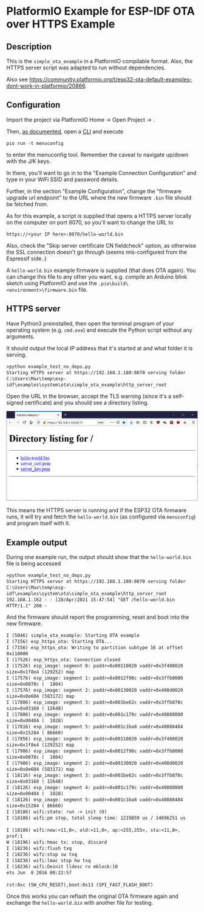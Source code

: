 # PlatformIO Example for ESP-IDF OTA over HTTPS Example

## Description 

This is the `simple_ota_example` in a PlatformIO compilable format. Also, the HTTPS server script was adapted to run without dependencies.

Also see https://community.platformio.org/t/esp32-ota-default-examples-dont-work-in-platformio/20866. 

## Configuration

Import the project via PlatformIO Home -> Open Project -> <this repo>. 

Then, [as documented](https://docs.platformio.org/en/latest/frameworks/espidf.html#configuration), open a [CLI](https://docs.platformio.org/en/latest/integration/ide/vscode.html#platformio-core-cli) and execute

```
pio run -t menuconfig
```

to enter the menuconfig tool. Remember the caveat to navigate up/down with the J/K keys.

In there, you'll want to go in to the "Example Connection Configuration" and type in your WiFi SSID and password details.

Further, in the section "Example Configuration", change the "firmware upgrade url endpoint" to the URL where the new firmware `.bin` file should be fetched from. 

As for this example, a script is supplied that opens a HTTPS server locally on the computer on port 8070, so you'll want to change the URL to 

```
https://<your IP here>:8070/hello-world.bin
```

Also, check the "Skip server certificate CN fieldcheck" option, as otherwise the SSL connection doesn't go through (seems mis-configured from the Espressif side..)

A `hello-world.bin` example firmware is supplied (that does OTA again). You can change this file to any other you want, e.g. compile an Arduino blink sketch using PlatformIO and use the `.pio\build\<environment>\firmware.bin` file. 

## HTTPS server

Have Python3 preinstalled, then open the terminal program of your operating system (e.g. `cmd.exe`) and execute the Python script without any arguments. 

It should output the local IP address that it's started at and what folder it is serving.

```
>python example_test_no_deps.py
Starting HTTPS server at https://192.168.1.180:8070 serving folder C:\Users\Max\temp\esp-idf\examples\system\ota\simple_ota_example\http_server_root
```

Open the URL in the browser, accept the TLS warning (since it's a self-signed certificate) and you should see a directory listing.

![grafik.png](grafik.png)

This means the HTTPS server is running and if the ESP32 OTA firmware runs, it will try and fetch the `hello-world.bin` (as configured via `menuconfig`) and program itself with it.

## Example output

During one example run, the output should show that the `hello-world.bin` file is being accessed

```
>python example_test_no_deps.py
Starting HTTPS server at https://192.168.1.180:8070 serving folder C:\Users\Max\temp\esp-idf\examples\system\ota\simple_ota_example\http_server_root
192.168.1.162 - - [28/Apr/2021 15:47:54] "GET /hello-world.bin HTTP/1.1" 200 -
```

And the firmware should report the programming, reset and boot into the new firmware.

```
I (5046) simple_ota_example: Starting OTA example
I (7156) esp_https_ota: Starting OTA...
I (7156) esp_https_ota: Writing to partition subtype 16 at offset 0x110000
I (17526) esp_https_ota: Connection closed
I (17526) esp_image: segment 0: paddr=0x00110020 vaddr=0x3f400020 size=0x1f8e4 (129252) map
I (17576) esp_image: segment 1: paddr=0x0012f90c vaddr=0x3ffb0000 size=0x0070c (  1804) 
I (17576) esp_image: segment 2: paddr=0x00130020 vaddr=0x400d0020 size=0x8e604 (583172) map
I (17806) esp_image: segment 3: paddr=0x001be62c vaddr=0x3ffb070c size=0x03168 ( 12648) 
I (17806) esp_image: segment 4: paddr=0x001c179c vaddr=0x40080000 size=0x00404 (  1028) 
I (17816) esp_image: segment 5: paddr=0x001c1ba8 vaddr=0x40080404 size=0x15284 ( 86660) 
I (17856) esp_image: segment 0: paddr=0x00110020 vaddr=0x3f400020 size=0x1f8e4 (129252) map
I (17906) esp_image: segment 1: paddr=0x0012f90c vaddr=0x3ffb0000 size=0x0070c (  1804) 
I (17906) esp_image: segment 2: paddr=0x00130020 vaddr=0x400d0020 size=0x8e604 (583172) map
I (18116) esp_image: segment 3: paddr=0x001be62c vaddr=0x3ffb070c size=0x03168 ( 12648) 
I (18126) esp_image: segment 4: paddr=0x001c179c vaddr=0x40080000 size=0x00404 (  1028) 
I (18126) esp_image: segment 5: paddr=0x001c1ba8 vaddr=0x40080404 size=0x15284 ( 86660) 
I (18186) wifi:state: run -> init (0)
I (18186) wifi:pm stop, total sleep time: 1219859 us / 14696251 us

I (18186) wifi:new:<11,0>, old:<11,0>, ap:<255,255>, sta:<11,0>, prof:1
W (18196) wifi:hmac tx: stop, discard
I (18236) wifi:flush txq
I (18236) wifi:stop sw txq
I (18236) wifi:lmac stop hw txq
I (18236) wifi:Deinit lldesc rx mblock:10
ets Jun  8 2016 00:22:57

rst:0xc (SW_CPU_RESET),boot:0x13 (SPI_FAST_FLASH_BOOT)
```

Once this works you can reflash the original OTA firmware again and exchange the `hello-world.bin` with another file for testing.